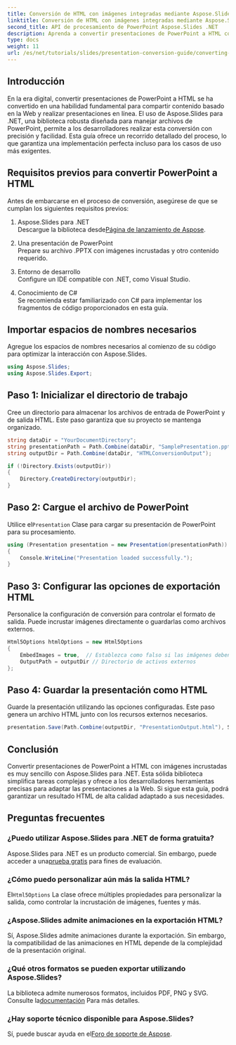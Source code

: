 ```yaml
---
title: Conversión de HTML con imágenes integradas mediante Aspose.Slides
linktitle: Conversión de HTML con imágenes integradas mediante Aspose.Slides
second_title: API de procesamiento de PowerPoint Aspose.Slides .NET
description: Aprenda a convertir presentaciones de PowerPoint a HTML con imágenes incrustadas sin problemas usando Aspose.Slides para .NET. Guía paso a paso para una conversión sin problemas.
type: docs
weight: 11
url: /es/net/tutorials/slides/presentation-conversion-guide/converting-html-with-embedded-images/
---
```

## Introducción

En la era digital, convertir presentaciones de PowerPoint a HTML se ha convertido en una habilidad fundamental para compartir contenido basado en la Web y realizar presentaciones en línea. El uso de Aspose.Slides para .NET, una biblioteca robusta diseñada para manejar archivos de PowerPoint, permite a los desarrolladores realizar esta conversión con precisión y facilidad. Esta guía ofrece un recorrido detallado del proceso, lo que garantiza una implementación perfecta incluso para los casos de uso más exigentes.

## Requisitos previos para convertir PowerPoint a HTML

Antes de embarcarse en el proceso de conversión, asegúrese de que se cumplan los siguientes requisitos previos:

1. Aspose.Slides para .NET  
    Descargue la biblioteca desde[Página de lanzamiento de Aspose](https://releases.aspose.com/slides/net/).

2. Una presentación de PowerPoint  
   Prepare su archivo .PPTX con imágenes incrustadas y otro contenido requerido.

3. Entorno de desarrollo  
   Configure un IDE compatible con .NET, como Visual Studio.

4. Conocimiento de C#  
   Se recomienda estar familiarizado con C# para implementar los fragmentos de código proporcionados en esta guía.

## Importar espacios de nombres necesarios

Agregue los espacios de nombres necesarios al comienzo de su código para optimizar la interacción con Aspose.Slides.

```csharp
using Aspose.Slides;
using Aspose.Slides.Export;
```

## Paso 1: Inicializar el directorio de trabajo

Cree un directorio para almacenar los archivos de entrada de PowerPoint y de salida HTML. Este paso garantiza que su proyecto se mantenga organizado.

```csharp
string dataDir = "YourDocumentDirectory";
string presentationPath = Path.Combine(dataDir, "SamplePresentation.pptx");
string outputDir = Path.Combine(dataDir, "HTMLConversionOutput");

if (!Directory.Exists(outputDir))
{
    Directory.CreateDirectory(outputDir);
}
```


## Paso 2: Cargue el archivo de PowerPoint

 Utilice el`Presentation` Clase para cargar su presentación de PowerPoint para su procesamiento.

```csharp
using (Presentation presentation = new Presentation(presentationPath))
{
    Console.WriteLine("Presentation loaded successfully.");
}
```


## Paso 3: Configurar las opciones de exportación HTML

Personalice la configuración de conversión para controlar el formato de salida. Puede incrustar imágenes directamente o guardarlas como archivos externos.

```csharp
Html5Options htmlOptions = new Html5Options
{
    EmbedImages = true,  // Establezca como falso si las imágenes deben guardarse por separado
    OutputPath = outputDir // Directorio de activos externos
};
```


## Paso 4: Guardar la presentación como HTML

Guarde la presentación utilizando las opciones configuradas. Este paso genera un archivo HTML junto con los recursos externos necesarios.

```csharp
presentation.Save(Path.Combine(outputDir, "PresentationOutput.html"), SaveFormat.Html5, htmlOptions);
```

## Conclusión

Convertir presentaciones de PowerPoint a HTML con imágenes incrustadas es muy sencillo con Aspose.Slides para .NET. Esta sólida biblioteca simplifica tareas complejas y ofrece a los desarrolladores herramientas precisas para adaptar las presentaciones a la Web. Si sigue esta guía, podrá garantizar un resultado HTML de alta calidad adaptado a sus necesidades.

## Preguntas frecuentes

### ¿Puedo utilizar Aspose.Slides para .NET de forma gratuita?
 Aspose.Slides para .NET es un producto comercial. Sin embargo, puede acceder a una[prueba gratis](https://releases.aspose.com/) para fines de evaluación.

### ¿Cómo puedo personalizar aún más la salida HTML?
 El`Html5Options` La clase ofrece múltiples propiedades para personalizar la salida, como controlar la incrustación de imágenes, fuentes y más.

### ¿Aspose.Slides admite animaciones en la exportación HTML?
Sí, Aspose.Slides admite animaciones durante la exportación. Sin embargo, la compatibilidad de las animaciones en HTML depende de la complejidad de la presentación original.

### ¿Qué otros formatos se pueden exportar utilizando Aspose.Slides?
La biblioteca admite numerosos formatos, incluidos PDF, PNG y SVG. Consulte la[documentación](https://reference.aspose.com/slides/net/) Para más detalles.

### ¿Hay soporte técnico disponible para Aspose.Slides?
 Sí, puede buscar ayuda en el[Foro de soporte de Aspose](https://forum.aspose.com/c/slides/11).